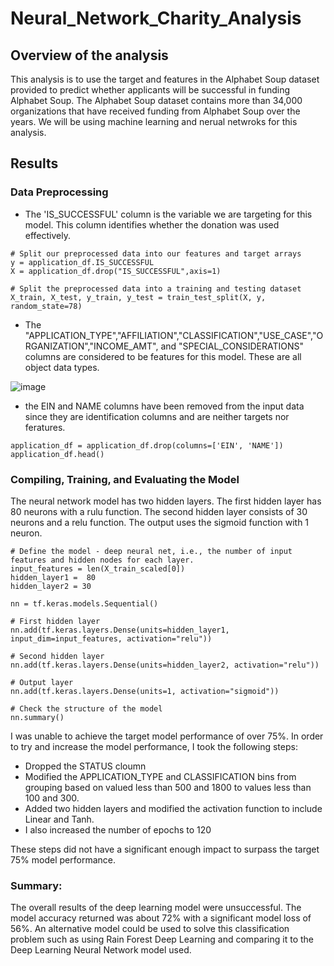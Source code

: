 # Neural_Network_Charity_Analysis

## Overview of the analysis

This analysis is to use the target and features in the Alphabet Soup dataset provided to predict whether applicants will be successful in funding Alphabet Soup. 
The Alphabet Soup dataset contains more than 34,000 organizations that have received funding from Alphabet Soup over the years. We will be using machine learning and nerual netwroks for this analysis. 

## Results 

### Data Preprocessing

- The 'IS_SUCCESSFUL' column is the variable we are targeting for this model. This column identifies whether the donation was used effectively. 

```
# Split our preprocessed data into our features and target arrays
y = application_df.IS_SUCCESSFUL
X = application_df.drop("IS_SUCCESSFUL",axis=1)

# Split the preprocessed data into a training and testing dataset
X_train, X_test, y_train, y_test = train_test_split(X, y, random_state=78)
```

- The "APPLICATION_TYPE","AFFILIATION","CLASSIFICATION","USE_CASE","ORGANIZATION","INCOME_AMT", and "SPECIAL_CONSIDERATIONS" columns are considered to be features for this model. These are all object data types. 

![image](https://user-images.githubusercontent.com/91445591/167315905-173f614e-fb8a-4fa7-9d47-1001fd8d0437.png)


- the EIN and NAME columns have been removed from the input data since they are identification columns and are neither targets nor feratures. 

```
application_df = application_df.drop(columns=['EIN', 'NAME'])
application_df.head()
```

### Compiling, Training, and Evaluating the Model

The neural network model has two hidden layers. The first hidden layer has 80 neurons with a rulu function.
The second hidden layer consists of 30 neurons and a relu function. The output uses the sigmoid function with 1 neuron.

```
# Define the model - deep neural net, i.e., the number of input features and hidden nodes for each layer.
input_features = len(X_train_scaled[0])
hidden_layer1 =  80
hidden_layer2 = 30

nn = tf.keras.models.Sequential()

# First hidden layer
nn.add(tf.keras.layers.Dense(units=hidden_layer1, input_dim=input_features, activation="relu"))

# Second hidden layer
nn.add(tf.keras.layers.Dense(units=hidden_layer2, activation="relu"))

# Output layer
nn.add(tf.keras.layers.Dense(units=1, activation="sigmoid"))

# Check the structure of the model
nn.summary()
```

I was unable to achieve the target model performance of over 75%. In order to try and increase the model performance, I took the following steps:

- Dropped the STATUS cloumn
- Modified the APPLICATION_TYPE and CLASSIFICATION bins from grouping based on valued less than 500 and 1800 to values less than 100 and 300.
- Added two hidden layers and modified the activation function to include Linear and Tanh. 
- I also increased the number of epochs to 120

These steps did not have a significant enough impact to surpass the target 75% model performance.

### Summary: 

The overall results of the deep learning model were unsuccessful. The model accuracy returned was about 72% with a significant model loss of 56%.
An alternative model could be used to solve this classification problem such as using Rain Forest Deep Learning and comparing it to the Deep Learning Neural Network model used. 
